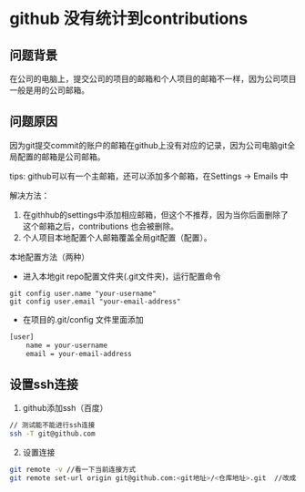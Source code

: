 # github 没有统计到contributions

## 问题背景

在公司的电脑上，提交公司的项目的邮箱和个人项目的邮箱不一样，因为公司项目一般是用的公司邮箱。

## 问题原因

因为git提交commit的账户的邮箱在github上没有对应的记录，因为公司电脑git全局配置的邮箱是公司邮箱。

tips: github可以有一个主邮箱，还可以添加多个邮箱，在Settings -> Emails 中

解决方法：

1. 在githhub的settings中添加相应邮箱，但这个不推荐，因为当你后面删除了这个邮箱之后，contributions 也会被删除。
2. 个人项目本地配置个人邮箱覆盖全局git配置（配置）。

本地配置方法（两种）

* 进入本地git repo配置文件夹(.git文件夹)，运行配置命令

```shell
git config user.name "your-username"
git config user.email "your-email-address"
```

* 在项目的.git/config 文件里面添加

```bash
[user]
    name = your-username
    email = your-email-address
```

## 设置ssh连接

1. github添加ssh（百度）

```bash
// 测试能不能进行ssh连接
ssh -T git@github.com
```

2. 设置连接
```bash
git remote -v //看一下当前连接方式
git remote set-url origin git@github.com:<git地址>/<仓库地址>.git  //改成ssh，这里你项目的ssh地址
```
